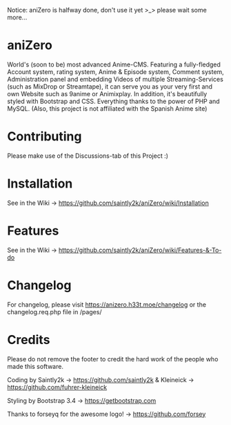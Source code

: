 Notice: aniZero is halfway done, don't use it yet >_> please wait some more...

# aniZero
World's (soon to be) most advanced Anime-CMS. Featuring a fully-fledged Account system, rating system, Anime &amp; Episode system, Comment system, Administration panel and embedding Videos of multiple Streaming-Services (such as MixDrop or Streamtape), it can serve you as your very first and own Website such as 9anime or Animixplay. In addition, it's beautifully styled with Bootstrap and CSS. Everything thanks to the power of PHP and MySQL. (Also, this project is not affiliated with the Spanish Anime site)

# Contributing
Please make use of the Discussions-tab of this Project :)

# Installation
See in the Wiki -> https://github.com/saintly2k/aniZero/wiki/Installation

# Features
See in the Wiki -> https://github.com/saintly2k/aniZero/wiki/Features-&-To-do

# Changelog
For changelog, please visit https://anizero.h33t.moe/changelog or the changelog.req.php file in /pages/

# Credits
Please do not remove the footer to credit the hard work of the people who made this software.

Coding by Saintly2k -> https://github.com/saintly2k & Kleineick -> https://github.com/fuhrer-kleineick

Styling by Bootstrap 3.4 -> https://getbootstrap.com

Thanks to forseyq for the awesome logo! -> https://github.com/forsey
